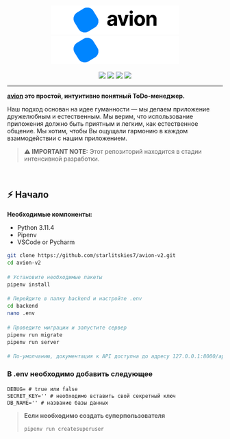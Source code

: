 <p></p>
<p align="center">
  <img width="300" src="docs/media/AvionBanner.png#gh-light-mode-only"/>
  <img width="300" src="docs/media/AvionBannerInverted.png#gh-dark-mode-only"/>
</p>
<p align="center">
  <img src="https://img.shields.io/badge/Python-3.11.4-informational.svg">
  <img src="https://img.shields.io/badge/Django-4.2.3-informational.svg">
  <img src="https://img.shields.io/badge/Django--ninja-0.22.2-informational.svg">
  <a href="https://github.com/starlitskies7/avion-v2/blob/main/LICENSE">
    <img src="https://img.shields.io/github/license/starlitskies7/avion-v2">
  </a>
</p>

---

**[avion](https://avion.space/) это простой, интуитивно понятный ToDo-менеджер.**

Наш подход основан на идее гуманности — мы делаем приложение дружелюбным и естественным.
Мы верим, что использование приложения должно быть приятным и легким, как естественное общение.
Мы хотим, чтобы Вы ощущали гармонию в каждом взаимодействии с нашим приложением.

> **⚠️ IMPORTANT NOTE:** Этот репозиторий находится в стадии интенсивной разработки.

<br/>

## ⚡️ Начало

**Необходимые компоненты:**
- Python 3.11.4
- Pipenv
- VSCode or Pycharm

```bash
git clone https://github.com/starlitskies7/avion-v2.git
cd avion-v2

# Установите необходимые пакеты
pipenv install

# Перейдите в папку backend и настройте .env
cd backend
nano .env

# Проведите миграции и запустите сервер
pipenv run migrate
pipenv run server

# По-умолчанию, документация к API доступна до адресу 127.0.0.1:8000/api/docs
```

### В .env необходимо добавить следующее
```env
DEBUG= # true или false
SECRET_KEY='' # необходимо вставить свой секретный ключ
DB_NAME='' # название базы данных
```

> **Если необходимо создать суперпользователя**
> ```bash
> pipenv run createsuperuser
> ```

